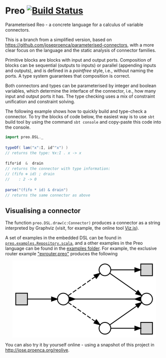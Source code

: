 # Preo [![Build Status](https://travis-ci.org/joseproenca/preo.svg?branch=master)](https://travis-ci.org/joseproenca/preo)

Parameterised Reo - a concrete language for a calculus of variable connectors.

This is a branch from a simplified version, based on https://github.com/joseproenca/parameterised-connectors, with a more clear focus on the language and the static analysis of connector families.

Primitive blocks are blocks with input and output ports.
Composition of blocks can be sequential (outputs to inputs) or parallel (appending inputs and outputs), and is defined in a _pointfree_ style, i.e., without naming the ports. A type system guarantees that composition is correct.

Both connectors and types can be parameterised by integer and boolean variables, which determine the interface of the connector, i.e., how many input and output ports it has.
The type checking uses a mix of constraint unification and constraint solving.

The following example shows how to quickly build and type-check a connector.
To try the blocks of code below, the easiest way is to use ```sbt``` build tool by using the command ```sbt console``` and copy-paste this code into the console.

```scala
import preo.DSL._

typeOf( lam("x":I, id^"x") )
// returns the type: ∀x:I . x -> x

fifo*id  &  drain
// returns the connector with type information:
// (fifo ⊗ id) ; drain
//    : 2 -> 0

parse("(fifo * id) & drain")
// returns the same connector as above
```


Visualising a connector
-----------------------

The function ```preo.DSL.draw(c:Connector)``` produces a connector as a string interpreted by Graphviz (visit, for example, the online tool [Viz.js](https://mdaines.github.io/viz.js/)).

A set of examples in the embedded DSL can be found in [```preo.examples.Repository.scala```](src/main/scala/preo/examples/Repository.scala), and a other examples in the Preo language can be found in the [examples folder](src/main/scala/preo/examples).
For example, the exclusive router example ["exrouter.preo"](src/main/scala/preo/examples/exrouter.preo) produces the following 

<img src="src/resources/exrouter.svg"
     style="display: block;margin-left: auto;margin-right: auto;">

You can also try it by yourself online - using a snapshot of this project in http://jose.proenca.org/reolive.

<!-- ## Why a new project?
The emphasise is in the core language, which we call Preo, it's parser, and its static analysis.
We drop references to how to execute code and how to display it in a browser, and give less relevance to the Scala embedded DSL.
 -->